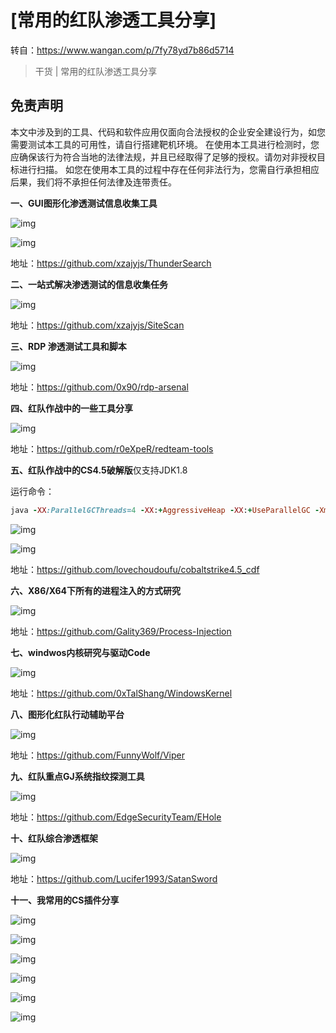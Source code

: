 # [常用的红队渗透工具分享]

转自：https://www.wangan.com/p/7fy78yd7b86d5714

> 干货 | 常用的红队渗透工具分享



## 免责声明

本文中涉及到的工具、代码和软件应用仅面向合法授权的企业安全建设行为，如您需要测试本工具的可用性，请自行搭建靶机环境。
在使用本工具进行检测时，您应确保该行为符合当地的法律法规，并且已经取得了足够的授权。请勿对非授权目标进行扫描。
如您在使用本工具的过程中存在任何非法行为，您需自行承担相应后果，我们将不承担任何法律及连带责任。



**一、GUI图形化渗透测试信息收集工具**

![img](https://img.nsg.cn/xxl/2022/08/e0e6c069-122d-4a2c-a794-5608d2afad01.png) 

![img](https://img.nsg.cn/xxl/2022/08/45edf73e-d021-43e3-aad2-574e4304dac4.png) 

地址：https://github.com/xzajyjs/ThunderSearch

**二、一站式解决渗透测试的信息收集任务**

![img](https://img.nsg.cn/xxl/2022/08/5e4a372b-e3e1-42da-afb9-4c81c94d3559.png) 

地址：https://github.com/xzajyjs/SiteScan

**三、RDP 渗透测试工具和脚本**

![img](https://img.nsg.cn/xxl/2022/08/5da93a8c-5376-4746-85ba-dd4ed884e0fc.png) 

地址：https://github.com/0x90/rdp-arsenal

**四、红队作战中的一些工具分享**

![img](https://img.nsg.cn/xxl/2022/08/c211f2b3-9b69-45b2-9782-645a71c10c6b.png) 

地址：https://github.com/r0eXpeR/redteam-tools



**五、红队作战中的CS4.5破解版**仅支持JDK1.8

运行命令：

```ruby
java -XX:ParallelGCThreads=4 -XX:+AggressiveHeap -XX:+UseParallelGC -Xms512M -Xmx1024M -jar cs.jar
```

![img](https://img.nsg.cn/xxl/2022/08/79fd7b07-2670-47e5-a3ed-ba9d6f7d8b80.png) 

![img](https://img.nsg.cn/xxl/2022/08/a386d210-c473-4c1f-bdfe-edc61dacb906.png) 

地址：https://github.com/lovechoudoufu/cobaltstrike4.5_cdf

**六、X86/X64下所有的进程注入的方式研究**

![img](https://img.nsg.cn/xxl/2022/08/d25ab181-e4e2-4eb0-b404-d5a8a5928ee9.png) 

地址：https://github.com/Gality369/Process-Injection

**七、windwos内核研究与驱动Code**

![img](https://img.nsg.cn/xxl/2022/08/5dfddfdd-7826-4d22-a0f9-575b20ffd35a.png) 

地址：https://github.com/0xTalShang/WindowsKernel

**八、图形化红队行动辅助平台**  

![img](https://img.nsg.cn/xxl/2022/08/e3c57e40-ed40-4978-94da-7aad29bf7181.png) 

地址：https://github.com/FunnyWolf/Viper

**九、红队重点GJ系统指纹探测工具**

![img](https://img.nsg.cn/xxl/2022/08/d2df450a-9b31-4354-94cb-2450c89386e3.png) 

地址：https://github.com/EdgeSecurityTeam/EHole

**十、红队综合渗透框架**

![img](https://img.nsg.cn/xxl/2022/08/e8e15fc5-4263-4628-904d-b623e5408c11.png) 

地址：https://github.com/Lucifer1993/SatanSword

**十一、我常用的CS插件分享**

![img](https://img.nsg.cn/xxl/2022/08/3bb46979-3c2c-41af-87ad-0e0db42035e1.png) 

![img](https://img.nsg.cn/xxl/2022/08/a9cf4149-abb8-4f68-94d6-0b0ab47783a0.png) 

![img](https://img.nsg.cn/xxl/2022/08/fb215b78-a838-4411-bc93-f534e0298bb6.png) 

![img](https://img.nsg.cn/xxl/2022/08/b37142cc-f399-42b4-99e1-067d67c7517f.png) 

![img](https://img.nsg.cn/xxl/2022/08/37ba0137-0ca2-4e11-9efe-04015db3263c.png) 

![img](https://img.nsg.cn/xxl/2022/08/54245fde-8bfb-4eef-97cc-e14fda181a7d.png) 
